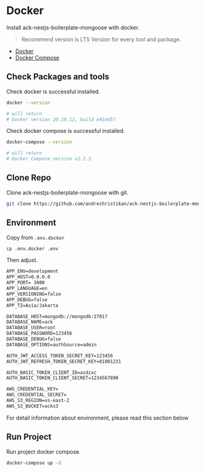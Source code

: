 # Docker

Install ack-nestjs-boilerplate-mongoose with docker.

> Recommend version is LTS Version for every tool and package.

* [Docker](https://docs.docker.com)
* [Docker Compose](https://docs.docker.com/compose)

## Check Packages and tools

Check docker is successful installed.

```bash
docker --version

# will return 
# Docker version 20.10.12, build e91ed57
```

Check docker compose is successful installed.

```bash
docker-compose --version

# will return
# Docker Compose version v2.2.3
```

## Clone Repo

Clone ack-nestjs-boilerplate-mongoose with git.

```bash
git clone https://github.com/andrechristikan/ack-nestjs-boilerplate-mongoose
```

## Environment

Copy from `.env.docker`

```bash
cp .env.docker .env
```

Then adjust.

```txt
APP_ENV=development
APP_HOST=0.0.0.0
APP_PORT= 3000
APP_LANGUAGE=en
APP_VERSIONING=false
APP_DEBUG=false
APP_TZ=Asia/Jakarta

DATABASE_HOST=mongodb://mongodb:27017
DATABASE_NAME=ack
DATABASE_USER=root
DATABASE_PASSWORD=123456
DATABASE_DEBUG=false
DATABASE_OPTIONS=authSource=admin

AUTH_JWT_ACCESS_TOKEN_SECRET_KEY=123456
AUTH_JWT_REFRESH_TOKEN_SECRET_KEY=01001231

AUTH_BASIC_TOKEN_CLIENT_ID=asdzxc
AUTH_BASIC_TOKEN_CLIENT_SECRET=1234567890

AWS_CREDENTIAL_KEY=
AWS_CREDENTIAL_SECRET=
AWS_S3_REGION=us-east-2
AWS_S3_BUCKET=acks3
```

For detail information about environment, please read this section below

<button-jump-to name="Jump To Features" link="/#/features/readme"></button-jump-to>

## Run Project

Run project docker compose.

```bash
docker-compose up -d
```
